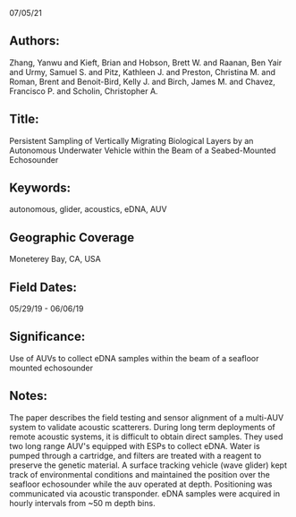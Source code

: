 07/05/21
## Authors:
Zhang, Yanwu and Kieft, Brian and Hobson, Brett W. and Raanan, Ben Yair and Urmy, Samuel S. and Pitz, Kathleen J. and Preston, Christina M. and Roman, Brent and Benoit-Bird, Kelly J. and Birch, James M. and Chavez, Francisco P. and Scholin, Christopher A.
## Title:
Persistent Sampling of Vertically Migrating Biological Layers by an Autonomous Underwater Vehicle within the Beam of a Seabed-Mounted Echosounder
## Keywords:
autonomous, glider, acoustics, eDNA, AUV
## Geographic Coverage
Moneterey Bay, CA, USA
## Field Dates:
05/29/19 - 06/06/19
## Significance:
Use of AUVs to collect eDNA samples within the beam of a seafloor mounted echosounder

## Notes:
The paper describes the field testing and sensor alignment of a multi-AUV system to validate acoustic scatterers. During long term deployments of remote acoustic systems, it is difficult to obtain direct samples. They used two long range AUV's equipped with ESPs to collect eDNA. Water is pumped through a cartridge, and filters are treated with a reagent to preserve the genetic material. A surface tracking vehicle (wave glider) kept track of environmental conditions and maintained the position over the seafloor echosounder while the auv operated at depth. Positioning was communicated via acoustic transponder. eDNA samples were acquired in hourly intervals from ~50 m depth bins.
